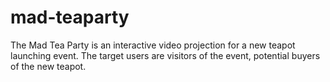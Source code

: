 # mad-teaparty
The Mad Tea Party is an interactive video projection for a new teapot launching event. The target users are visitors of the event, potential buyers of the new teapot.
